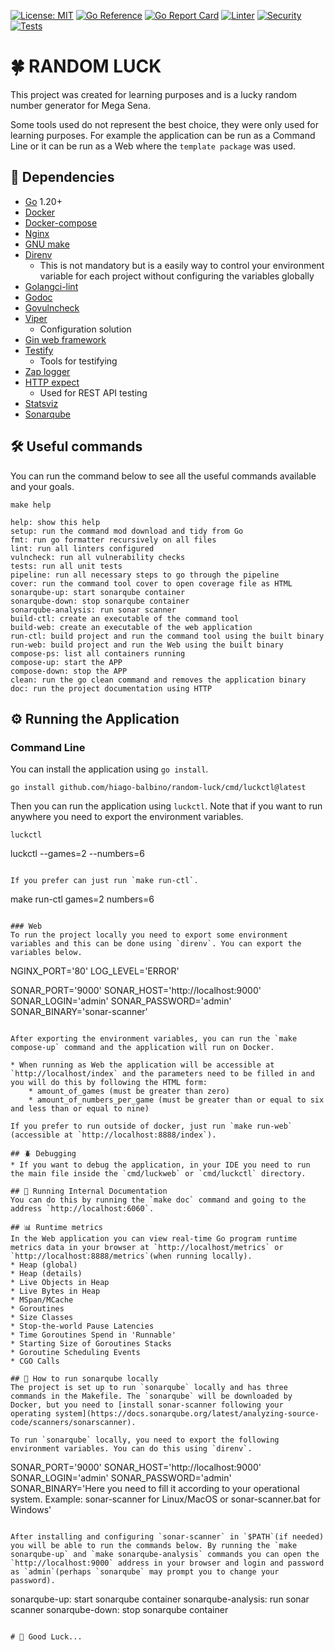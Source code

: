 [![License: MIT](https://img.shields.io/badge/License-MIT-yellow.svg)](https://opensource.org/licenses/MIT)
[![Go Reference](https://pkg.go.dev/badge/github.com/hiago-balbino/random-luck.svg)](https://pkg.go.dev/github.com/hiago-balbino/random-luck)
[![Go Report Card](https://goreportcard.com/badge/github.com/hiago-balbino/random-luck)](https://goreportcard.com/report/github.com/hiago-balbino/random-luck)
[![Linter](https://github.com/hiago-balbino/random-luck/actions/workflows/linter.yml/badge.svg?branch=main&event=push&logo=github&style=flat-square)](https://github.com/hiago-balbino/random-luck/actions/workflows/linter.yml)
[![Security](https://github.com/hiago-balbino/random-luck/actions/workflows/security.yml/badge.svg?branch=main&event=push&logo=github&style=flat-square)](https://github.com/hiago-balbino/random-luck/actions/workflows/security.yml)
[![Tests](https://github.com/hiago-balbino/random-luck/actions/workflows/tests.yml/badge.svg?branch=main&event=push&logo=github&style=flat-square)](https://github.com/hiago-balbino/random-luck/actions/workflows/tests.yml)

# 🍀 RANDOM LUCK
This project was created for learning purposes and is a lucky random number generator for Mega Sena. 

Some tools used do not represent the best choice, they were only used for learning purposes. For example the application can be run as a Command Line or it can be run as a Web where the `template package` was used.

## 🧰 Dependencies
* [Go](https://golang.google.cn/dl) 1.20+
* [Docker](https://www.docker.com/products/docker-desktop)
* [Docker-compose](https://docs.docker.com/compose/install)
* [Nginx](https://nginx.org)
* [GNU make](https://www.gnu.org/software/make)
* [Direnv](https://direnv.net)
    * This is not mandatory but is a easily way to control your environment variable for each project without configuring the variables globally
* [Golangci-lint](https://golangci-lint.run)
* [Godoc](https://pkg.go.dev/golang.org/x/tools/cmd/godoc)
* [Govulncheck](https://pkg.go.dev/golang.org/x/vuln/cmd/govulncheck)
* [Viper](https://github.com/spf13/viper)
    * Configuration solution
* [Gin web framework](https://github.com/gin-gonic/gin)
* [Testify](https://github.com/stretchr/testify)
    * Tools for testifying
* [Zap logger](https://go.uber.org/zap)
* [HTTP expect](https://github.com/gavv/httpexpect)
    * Used for REST API testing
* [Statsviz](https://github.com/arl/statsviz)
* [Sonarqube](https://www.sonarqube.org)

## 🛠️ Useful commands
You can run the command below to see all the useful commands available and your goals.
```
make help
```
```
help: show this help
setup: run the command mod download and tidy from Go
fmt: run go formatter recursively on all files
lint: run all linters configured
vulncheck: run all vulnerability checks
tests: run all unit tests
pipeline: run all necessary steps to go through the pipeline
cover: run the command tool cover to open coverage file as HTML
sonarqube-up: start sonarqube container
sonarqube-down: stop sonarqube container
sonarqube-analysis: run sonar scanner
build-ctl: create an executable of the command tool
build-web: create an executable of the web application
run-ctl: build project and run the command tool using the built binary
run-web: build project and run the Web using the built binary
compose-ps: list all containers running
compose-up: start the APP
compose-down: stop the APP
clean: run the go clean command and removes the application binary
doc: run the project documentation using HTTP
```

## ⚙️ Running the Application

### Command Line

You can install the application using `go install`.
```
go install github.com/hiago-balbino/random-luck/cmd/luckctl@latest
```

Then you can run the application using `luckctl`. Note that if you want to run anywhere you need to export the environment variables.
```
luckctl
```
luckctl --games=2 --numbers=6
```

If you prefer can just run `make run-ctl`.
```
make run-ctl games=2 numbers=6
```

### Web
To run the project locally you need to export some environment variables and this can be done using `direnv`. You can export the variables below.
```
NGINX_PORT='80'
LOG_LEVEL='ERROR'

SONAR_PORT='9000'
SONAR_HOST='http://localhost:9000'
SONAR_LOGIN='admin'
SONAR_PASSWORD='admin'
SONAR_BINARY='sonar-scanner'
```

After exporting the environment variables, you can run the `make compose-up` command and the application will run on Docker.

* When running as Web the application will be accessible at `http://localhost/index` and the parameters need to be filled in and you will do this by following the HTML form:
    * amount_of_games (must be greater than zero)
    * amount_of_numbers_per_game (must be greater than or equal to six and less than or equal to nine)

If you prefer to run outside of docker, just run `make run-web` (accessible at `http://localhost:8888/index`).

## 🪲 Debugging
* If you want to debug the application, in your IDE you need to run the main file inside the `cmd/luckweb` or `cmd/luckctl` directory.

## 📜 Running Internal Documentation
You can do this by running the `make doc` command and going to the address `http://localhost:6060`.

## 📊 Runtime metrics
In the Web application you can view real-time Go program runtime metrics data in your browser at `http://localhost/metrics` or `http://localhost:8888/metrics`(when running locally).
* Heap (global)
* Heap (details)
* Live Objects in Heap
* Live Bytes in Heap
* MSpan/MCache
* Goroutines
* Size Classes
* Stop-the-world Pause Latencies
* Time Goroutines Spend in 'Runnable'
* Starting Size of Goroutines Stacks
* Goroutine Scheduling Events
* CGO Calls

## 🎯 How to run sonarqube locally
The project is set up to run `sonarqube` locally and has three commands in the Makefile. The `sonarqube` will be downloaded by Docker, but you need to [install sonar-scanner following your operating system](https://docs.sonarqube.org/latest/analyzing-source-code/scanners/sonarscanner).

To run `sonarqube` locally, you need to export the following environment variables. You can do this using `direnv`.
```
SONAR_PORT='9000'
SONAR_HOST='http://localhost:9000'
SONAR_LOGIN='admin'
SONAR_PASSWORD='admin'
SONAR_BINARY='Here you need to fill it according to your operational system. Example: sonar-scanner for Linux/MacOS or sonar-scanner.bat for Windows'
```

After installing and configuring `sonar-scanner` in `$PATH`(if needed) you will be able to run the commands below. By running the `make sonarqube-up` and `make sonarqube-analysis` commands you can open the `http://localhost:9000` address in your browser and login and password as `admin`(perhaps `sonarqube` may prompt you to change your password).
```
sonarqube-up: start sonarqube container
sonarqube-analysis: run sonar scanner
sonarqube-down: stop sonarqube container
```

# 🤞 Good Luck...
